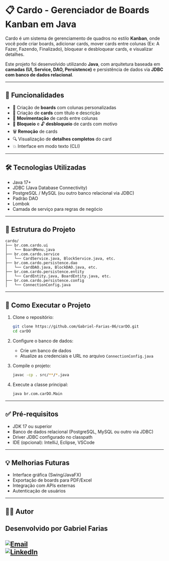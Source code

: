 # 📋 Cardo - Gerenciador de Boards Kanban em Java

Cardo é um sistema de gerenciamento de quadros no estilo **Kanban**, onde você pode criar boards, adicionar cards, mover cards entre colunas (Ex: A Fazer, Fazendo, Finalizado), bloquear e desbloquear cards, e visualizar detalhes.

Este projeto foi desenvolvido utilizando **Java**, com arquitetura baseada em **camadas (UI, Service, DAO, Persistence)** e persistência de dados via **JDBC com banco de dados relacional**.

---

## 📌 Funcionalidades

* 📁 Criação de **boards** com colunas personalizadas
* 📝 Criação de **cards** com título e descrição
* 🔁 **Movimentação** de cards entre colunas
* 🚫 **Bloqueio** e 🔓 **desbloqueio** de cards com motivo
* 🗑️ **Remoção** de cards
* 🔍 Visualização de **detalhes completos** do card
* 💥 Interface em modo texto (CLI)

---

## 🛠️ Tecnologias Utilizadas

* Java 17+
* JDBC (Java Database Connectivity)
* PostgreSQL / MySQL (ou outro banco relacional via JDBC)
* Padrão DAO
* Lombok
* Camada de serviço para regras de negócio

---

## 🧱 Estrutura do Projeto

```
cardo/
├── br.com.cardo.ui
│   └── BoardMenu.java
├── br.com.cardo.service
│   └── CardService.java, BlockService.java, etc.
├── br.com.cardo.persistence.dao
│   └── CardDAO.java, BlockDAO.java, etc.
├── br.com.cardo.persistence.entity
│   └── CardEntity.java, BoardEntity.java, etc.
├── br.com.cardo.persistence.config
│   └── ConnectionConfig.java
```

---

## 🚀 Como Executar o Projeto

1. Clone o repositório:

   ```bash
   git clone https://github.com/Gabriel-Farias-06/carDO.git
   cd carDO
   ```

2. Configure o banco de dados:

   * Crie um banco de dados
   * Atualize as credenciais e URL no arquivo `ConnectionConfig.java`

3. Compile o projeto:

   ```bash
   javac -cp . src/**/*.java
   ```

4. Execute a classe principal:

   ```bash
   java br.com.carDO.Main
   ```

---

## ✅ Pré-requisitos

* JDK 17 ou superior
* Banco de dados relacional (PostgreSQL, MySQL ou outro via JDBC)
* Driver JDBC configurado no classpath
* IDE (opcional): IntelliJ, Eclipse, VSCode

---

## 💡 Melhorias Futuras

* Interface gráfica (Swing/JavaFX)
* Exportação de boards para PDF/Excel
* Integração com APIs externas
* Autenticação de usuários

---

## 👨‍💼 Autor

Desenvolvido por **Gabriel Farias**<br/><br/>
[![Email](https://img.shields.io/badge/Email-%23E4405F?style=for-the-badge)](mailto:gabrielrgfaria@gmail.com)<br/>
[![LinkedIn](https://img.shields.io/badge/LinkedIn-3670A0?style=for-the-badge)](https://www.linkedin.com/in/gabriel-do-rego-farias-138378322/)
---

